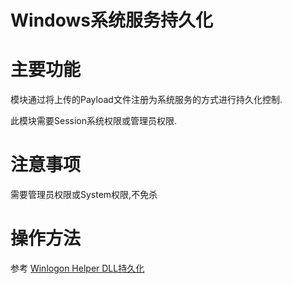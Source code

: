 # Windows系统服务持久化

# 主要功能
模块通过将上传的Payload文件注册为系统服务的方式进行持久化控制.

此模块需要Session系统权限或管理员权限.

# 注意事项
需要管理员权限或System权限,不免杀

# 操作方法
参考 [Winlogon Helper DLL持久化](./Persistence_WinlogonHelperDLL_Windows)


